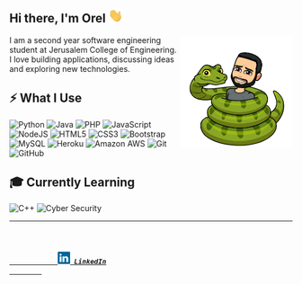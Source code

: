 ## Hi there, I'm Orel <img src="etc/wave.gif" height="25px">

<img src="etc/snake.png" align="right" height="200px">

I am a second year software engineering student at Jerusalem College of Engineering. I love building applications, discussing ideas and exploring new technologies.

## ⚡ What I Use
![Python](https://img.shields.io/badge/-Python-FFD753?style=for-the-badge&logo=Python)
![Java](https://img.shields.io/badge/-java-E34A86?style=for-the-badge&logo=java)
![PHP](https://img.shields.io/badge/-PHP-4F5B93?style=for-the-badge&logo=php)
![JavaScript](https://img.shields.io/badge/-JavaScript-F7003F?style=for-the-badge&logo=javascript)
![NodeJS](https://img.shields.io/badge/-NodeJS-305C2B?style=for-the-badge&logo=Node.js)
![HTML5](https://img.shields.io/badge/-HTML5-E34F26?style=for-the-badge&logo=html5&logoColor=white)
![CSS3](https://img.shields.io/badge/-CSS3-1572B6?style=for-the-badge&logo=css3)
![Bootstrap](https://img.shields.io/badge/-Bootstrap-563D7C?style=for-the-badge&logo=bootstrap)
![MySQL](https://img.shields.io/badge/-MySQL-252B2F?style=for-the-badge&logo=mysql)
![Heroku](https://img.shields.io/badge/-Heroku-430098?style=for-the-badge&logo=heroku)
![Amazon AWS](https://img.shields.io/badge/Amazon%20AWS-232F3E?style=for-the-badge&logo=amazon-aws)
![Git](https://img.shields.io/badge/-Git-black?style=for-the-badge&logo=git)
![GitHub](https://img.shields.io/badge/-GitHub-181717?style=for-the-badge&logo=github)

## 🎓 Currently Learning
![C++](https://img.shields.io/badge/-C%20&%20C++-black?style=for-the-badge&logo=C)
![Cyber Security](https://img.shields.io/badge/-Cyber%20Security-black?style=for-the-badge)

<hr>
<h5>
    <code>
        <a href="https://www.linkedin.com/in/orel-lazri/" title="LinkedIn">
            <img src="etc/linkedin.svg" width="22"> LinkedIn
        </a>
    </code>
</h5>
